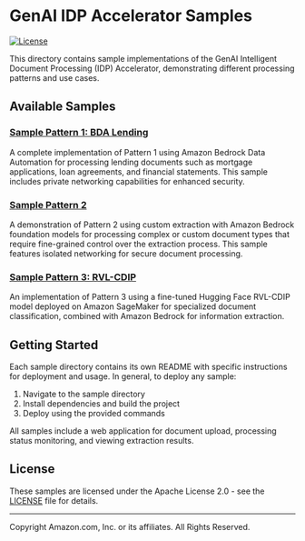 # GenAI IDP Accelerator Samples

[![License](https://img.shields.io/badge/License-Apache%202.0-blue.svg)](https://opensource.org/licenses/Apache-2.0)

This directory contains sample implementations of the GenAI Intelligent Document Processing (IDP) Accelerator, demonstrating different processing patterns and use cases.

## Available Samples

### [Sample Pattern 1: BDA Lending](./sample-bda-lending)

A complete implementation of Pattern 1 using Amazon Bedrock Data Automation for processing lending documents such as mortgage applications, loan agreements, and financial statements. This sample includes private networking capabilities for enhanced security.

### [Sample Pattern 2](./sample-pattern2)

A demonstration of Pattern 2 using custom extraction with Amazon Bedrock foundation models for processing complex or custom document types that require fine-grained control over the extraction process. This sample features isolated networking for secure document processing.

### [Sample Pattern 3: RVL-CDIP](./sample-sagemaker-udop-rvl-cdip)

An implementation of Pattern 3 using a fine-tuned Hugging Face RVL-CDIP model deployed on Amazon SageMaker for specialized document classification, combined with Amazon Bedrock for information extraction.

## Getting Started

Each sample directory contains its own README with specific instructions for deployment and usage. In general, to deploy any sample:

1. Navigate to the sample directory
2. Install dependencies and build the project
3. Deploy using the provided commands

All samples include a web application for document upload, processing status monitoring, and viewing extraction results.

## License

These samples are licensed under the Apache License 2.0 - see the [LICENSE](../LICENSE) file for details.

---

Copyright Amazon.com, Inc. or its affiliates. All Rights Reserved.
